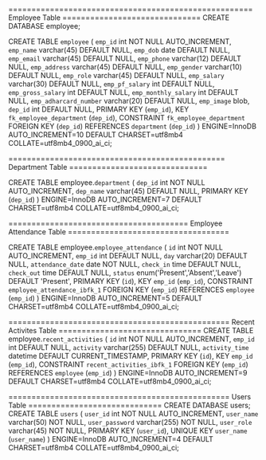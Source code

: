 
===================================================== Employee Table ==============================
CREATE DATABASE employee;

CREATE TABLE `employee` (
  `emp_id` int NOT NULL AUTO_INCREMENT,
  `emp_name` varchar(45) DEFAULT NULL,
  `emp_dob` date DEFAULT NULL,
  `emp_email` varchar(45) DEFAULT NULL,
  `emp_phone` varchar(12) DEFAULT NULL,
  `emp_address` varchar(45) DEFAULT NULL,
  `emp_gender` varchar(10) DEFAULT NULL,
  `emp_role` varchar(45) DEFAULT NULL,
  `emp_salary` varchar(30) DEFAULT NULL,
  `emp_pf_salary` int DEFAULT NULL,
  `emp_gross_salary` int DEFAULT NULL,
  `emp_monthly_salary` int DEFAULT NULL,
  `emp_adharcard_number` varchar(20) DEFAULT NULL,
  `emp_image` blob,
  `dep_id` int DEFAULT NULL,
  PRIMARY KEY (`emp_id`),
  KEY `fk_employee_department` (`dep_id`),
  CONSTRAINT `fk_employee_department` FOREIGN KEY (`dep_id`) REFERENCES `department` (`dep_id`)
) ENGINE=InnoDB AUTO_INCREMENT=10 DEFAULT CHARSET=utf8mb4 COLLATE=utf8mb4_0900_ai_ci;

=============================================== Department Table ==============================

CREATE TABLE employee.`department` (
  `dep_id` int NOT NULL AUTO_INCREMENT,
  `dep_name` varchar(45) DEFAULT NULL,
  PRIMARY KEY (`dep_id`)
) ENGINE=InnoDB AUTO_INCREMENT=7 DEFAULT CHARSET=utf8mb4 COLLATE=utf8mb4_0900_ai_ci;

======================================= Employee Attendance Table ===================================

CREATE TABLE employee.`employee_attendance` (
  `id` int NOT NULL AUTO_INCREMENT,
  `emp_id` int DEFAULT NULL,
  `day` varchar(20) DEFAULT NULL,
  `attendance_date` date NOT NULL,
  `check_in` time DEFAULT NULL,
  `check_out` time DEFAULT NULL,
  `status` enum('Present','Absent','Leave') DEFAULT 'Present',
  PRIMARY KEY (`id`),
  KEY `emp_id` (`emp_id`),
  CONSTRAINT `employee_attendance_ibfk_1` FOREIGN KEY (`emp_id`) REFERENCES `employee` (`emp_id`)
) ENGINE=InnoDB AUTO_INCREMENT=5 DEFAULT CHARSET=utf8mb4 COLLATE=utf8mb4_0900_ai_ci;

================================================  Recent Activites Table ===============================
CREATE TABLE employee.`recent_activities` (
  `id` int NOT NULL AUTO_INCREMENT,
  `emp_id` int DEFAULT NULL,
  `activity` varchar(255) DEFAULT NULL,
  `activity_time` datetime DEFAULT CURRENT_TIMESTAMP,
  PRIMARY KEY (`id`),
  KEY `emp_id` (`emp_id`),
  CONSTRAINT `recent_activities_ibfk_1` FOREIGN KEY (`emp_id`) REFERENCES `employee` (`emp_id`)
) ENGINE=InnoDB AUTO_INCREMENT=9 DEFAULT CHARSET=utf8mb4 COLLATE=utf8mb4_0900_ai_ci;

================================================ Users Table =============================
CREATE DATABASE users;
CREATE TABLE `users` (
  `user_id` int NOT NULL AUTO_INCREMENT,
  `user_name` varchar(50) NOT NULL,
  `user_password` varchar(255) NOT NULL,
  `user_role` varchar(45) NOT NULL,
  PRIMARY KEY (`user_id`),
  UNIQUE KEY `user_name` (`user_name`)
) ENGINE=InnoDB AUTO_INCREMENT=4 DEFAULT CHARSET=utf8mb4 COLLATE=utf8mb4_0900_ai_ci;
